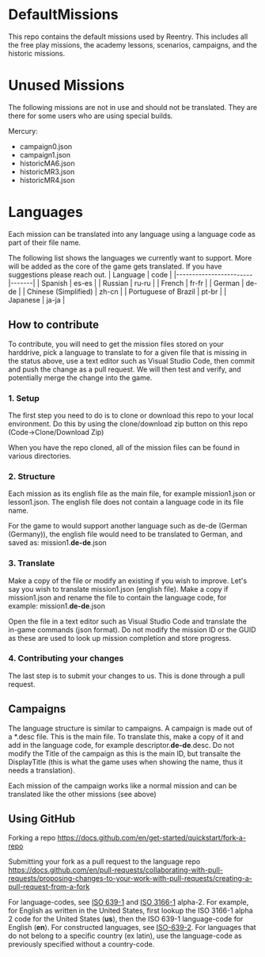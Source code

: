 # DefaultMissions
This repo contains the default missions used by Reentry. This includes all the free play missions, the academy lessons, scenarios, campaigns, and the historic missions.

# Unused Missions
The following missions are not in use and should not be translated. They are there for some users who are using special builds.

Mercury:
- campaign0.json
- campaign1.json
- historicMA6.json
- historicMR3.json
- historicMR4.json

# Languages
Each mission can be translated into any language using a language code as part of their file name.

The following list shows the languages we currently want to support. More will be added as the core of the game gets translated. If you have suggestions please reach out.
|        Language        | code  |
|------------------------|-------|
| Spanish                | es-es |
| Russian                | ru-ru |
| French                 | fr-fr |
| German                 | de-de |
| Chinese (Simplified)   | zh-cn |
| Portuguese of Brazil   | pt-br |
| Japanese               | ja-ja |

## How to contribute
To contribute, you will need to get the mission files stored on your harddrive, pick a language to translate to for a given file that is missing in the status above, use a text editor such as Visual Studio Code, then commit and push the change as a pull request. We will then test and verify, and potentially merge the change into the game.

### 1. Setup
The first step you need to do is to clone or download this repo to your local environment.
Do this by using the clone/download zip button on this repo (Code->Clone/Download Zip)

When you have the repo cloned, all of the mission files can be found in various directories. 

### 2. Structure
Each mission as its english file as the main file, for example mission1.json or lesson1.json. The english file does not contain a language code in its file name.

For the game to would support another language such as de-de (German (Germany)), the english file would need to be translated to German, and saved as:
mission1.**de-de**.json

### 3. Translate
Make a copy of the file or modify an existing if you wish to improve. Let's say you wish to translate mission1.json (english file). Make a copy if mission1.json and rename the file to contain the language code, for example:
mission1.**de-de**.json

Open the file in a text editor such as Visual Studio Code and translate the in-game commands (json format). Do not modify the mission ID or the GUID as these are used to look up mission completion and store progress.

### 4. Contributing your changes
The last step is to submit your changes to us. This is done through a pull request.


## Campaigns
The language structure is similar to campaigns. A campaign is made out of a *.desc file. This is the main file. To translate this, make a copy of it and add in the language code, for example descriptor.**de-de**.desc. Do not modify the Title of the campaign as this is the main ID, but transalte the DisplayTitle (this is what the game uses when showing the name, thus it needs a translation).

Each mission of the campaign works like a normal mission and can be translated like the other missions (see above)


## Using GitHub
Forking a repo
https://docs.github.com/en/get-started/quickstart/fork-a-repo

Submitting your fork as a pull request to the language repo
https://docs.github.com/en/pull-requests/collaborating-with-pull-requests/proposing-changes-to-your-work-with-pull-requests/creating-a-pull-request-from-a-fork

For language-codes, see [ISO 639-1](https://en.wikipedia.org/wiki/List_of_ISO_639-1_codes) and [ISO 3166-1](https://en.wikipedia.org/wiki/List_of_ISO_3166_country_codes) alpha-2. For example, for English as written in the United States, first lookup the ISO 3166-1 alpha 2 code for the United States (**us**), then the ISO 639-1 language-code for English (**en**). For constructed languages, see [ISO-639-2](https://en.wikipedia.org/wiki/List_of_ISO_639-2_codes). For languages that do not belong to a specific country (ex latin), use the language-code as previously specified without a country-code.
